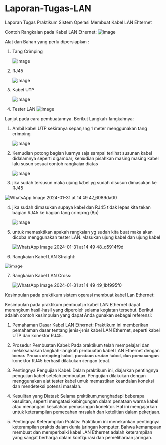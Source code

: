 # Laporan-Tugas-LAN

Laporan Tugas Praktikum Sistem Operasi Membuat Kabel LAN Ehternet


Contoh Rangkaian pada Kabel LAN Ethernet:
![image](https://github.com/asti04/Laporan-Tugas-LAN/assets/126399070/1fd48324-692d-4764-944c-0c253ea75851)

Alat dan Bahan yang perlu dipersiapkan :
1. Tang Crimping
   
   ![image](https://github.com/asti04/Laporan-Tugas-LAN/assets/126399070/b26ab514-a9c6-42b8-9626-28a0b24f1271)
2. RJ45

   ![image](https://github.com/asti04/Laporan-Tugas-LAN/assets/126399070/94f9e5f8-8838-40c1-8b78-162afde65f15)
3. Kabel UTP

   ![image](https://github.com/asti04/Laporan-Tugas-LAN/assets/126399070/bbd8e2a0-e9a6-4da6-afb2-87303f796487)

4. Tester LAN
   ![image](https://github.com/asti04/Laporan-Tugas-LAN/assets/126399070/6a443963-b2a4-457c-b550-875f49ee701a)



Lanjut pada cara pembuatannya.
Berikut Langkah-langkahnya:
1. Ambil kabel UTP sekiranya sepanjang 1 meter menggunakan tang crimping

    ![image](https://github.com/asti04/Laporan-Tugas-LAN/assets/126399070/61121395-99ea-4ed7-a018-8f7a947ee58b)
   
2. Kemudian potong bagian luarnya saja sampai terlihat susunan kabel didalamnya seperti digambar, kemudian pisahkan masing masing kabel lalu susun sesuai contoh rangkaian diatas 

   ![image](https://github.com/asti04/Laporan-Tugas-LAN/assets/126399070/bfb94ffc-78f5-4a01-a329-e846ed704745)
   
3. jika sudah tersusun maka ujung kabel yg sudah disusun dimasukan ke RJ45
   
  ![WhatsApp Image 2024-01-31 at 14 49 47_6089da00](https://github.com/asti04/Laporan-Tugas-LAN/assets/126399070/f22cd1b6-23a1-4414-8302-f3b3003f79a8)
  
4. jika sudah dimasukan supaya kabel dan RJ45 tidak lepas kita tekan bagian RJ45 ke bagian tang crimping (8p)
   
   ![image](https://github.com/asti04/Laporan-Tugas-LAN/assets/126399070/e6037294-43b1-46e9-930d-65ebe6c71dd9)
   
5. untuk memasktikan apakah rangkaian yg sudah kita buat maka akan dicoba menggunakan tester LAN. Masukan ujung kabel dan ujung kabel
   
   ![WhatsApp Image 2024-01-31 at 14 49 48_d5914f9d](https://github.com/asti04/Laporan-Tugas-LAN/assets/126399070/a84722f8-6ec0-47b7-b8cb-438f2a845afc)

6. Rangkaian Kabel LAN Straight:
   
  ![image](https://github.com/asti04/Laporan-Tugas-LAN/assets/126399070/9b5a56e9-5c56-492e-92b0-62eafccac872)

7. Rangkaian Kabel LAN Cross:
   
   ![WhatsApp Image 2024-01-31 at 14 49 49_1bf995f0](https://github.com/asti04/Laporan-Tugas-LAN/assets/126399070/8d7f2af0-d80e-488a-9c21-0b5772c3f4e1)



Kesimpulan pada praktikum sistem operasi membuat kabel Lan Ethernet: 

Kesimpulan pada praktikum pembuatan kabel LAN Ethernet dapat merangkum hasil-hasil yang diperoleh selama kegiatan tersebut. Berikut adalah contoh kesimpulan yang dapat Anda gunakan sebagai referensi:

1. Pemahaman Dasar Kabel LAN Ethernet:
  Praktikum ini memberikan pemahaman dasar tentang jenis-jenis kabel LAN Ethernet, seperti     kabel UTP dan konektor RJ45. 

2. Prosedur Pembuatan Kabel:
   Pada praktikum telah mempelajari dan melaksanakan langkah-langkah pembuatan kabel LAN Ethernet dengan benar. Proses stripping kabel, penataan urutan kabel, dan pemasangan konektor RJ45 berhasil dilakukan dengan tepat.

3. Pentingnya Pengujian Kabel:
  Dalam praktikum ini, diajarkan pentingnya pengujian kabel setelah pembuatan. Pengujian dilakukan dengan menggunakan alat tester kabel untuk memastikan keandalan koneksi dan mendeteksi potensi masalah.

4. Kesulitan yang Diatasi:
  Selama praktikum,menghadapi beberapa kesulitan, seperti mengatasi kebingungan dalam penataan warna kabel atau menangani kesalahan pemasangan konektor. Hal ini mengajarkan untuk keterampilan pemecahan masalah dan ketelitian dalam pekerjaan.

5. Pentingnya Keterampilan Praktis:
  Praktikum ini menekankan pentingnya keterampilan praktis dalam dunia jaringan komputer. Bahwa kemampuan membuat dan memperbaiki kabel LAN Ethernet adalah keterampilan yang sangat berharga dalam konfigurasi dan pemeliharaan jaringan.









